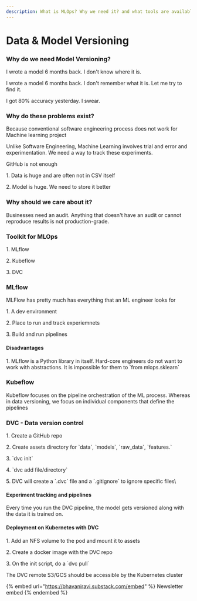 ```yaml
---
description: What is MLOps? Why we need it? and what tools are available?
---
```


# Data & Model Versioning

### **Why do we need Model Versioning?**

I wrote a model 6 months back. I don't know where it is.

I wrote a model 6 months back. I don't remember what it is. Let me try to find it.

I got 80% accuracy yesterday. I swear.

### **Why do these problems exist?**

Because conventional software engineering process does not work for Machine learning project

Unlike Software Engineering, Machine Learning involves trial and error and experimentation. We need a way to track these experiments.

GitHub is not enough

1\. Data is huge and are often not in CSV itself

2\. Model is huge. We need to store it better

### **Why should we care about it?**

Businesses need an audit. Anything that doesn't have an audit or cannot reproduce results is not production-grade.

### **Toolkit for MLOps**

1\. MLflow

2\. Kubeflow

3\. DVC

### **MLflow**

MLFlow has pretty much has everything that an ML engineer looks for

1\. A dev environment

2\. Place to run and track experiemnets

3\. Build and run pipelines

#### **Disadvantages**

1\. MLflow is a Python library in itself. Hard-core engineers do not want to work with abstractions. It is impossible for them to \`from mlops.sklearn\`

### **Kubeflow**

Kubeflow focuses on the pipeline orchestration of the ML process. Whereas in data versioning, we focus on individual components that define the pipelines

### **DVC - Data version control**

1\. Create a GitHub repo

2\. Create assets directory for \`data\`, \`models\`, \`raw\_data\`, \`features.\`

3\. \`dvc init\`

4\. \`dvc add file/directory\`

5\. DVC will create a \`.dvc\` file and a \`.gitignore\` to ignore specific files\\

#### **Experiment tracking and pipelines**

Every time you run the DVC pipeline, the model gets versioned along with the data it is trained on.

#### **Deployment on Kubernetes with DVC**

1\. Add an NFS volume to the pod and mount it to assets

2\. Create a docker image with the DVC repo

3\. On the init script, do a \`dvc pull\`

The DVC remote S3/GCS should be accessible by the Kubernetes cluster



{% embed url="https://bhavaniravi.substack.com/embed" %}
Newsletter embed
{% endembed %}
